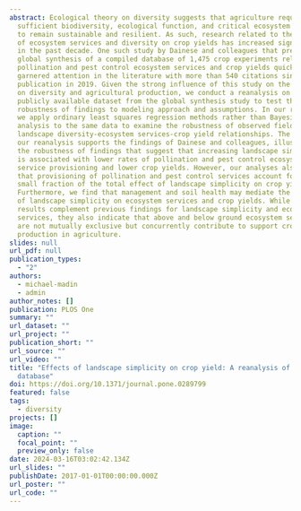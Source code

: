 ```yaml
---
abstract: Ecological theory on diversity suggests that agriculture requires
  sufficient biodiversity, ecological function, and critical ecosystem services
  to remain sustainable and resilient. As such, research related to the effect
  of ecosystem services and diversity on crop yields has increased significantly
  in the past decade. One such study by Dainese and colleagues that presented a
  global synthesis of a compiled database of 1,475 crop experiments related to
  pollination and pest control ecosystem services and crop yields quickly
  garnered attention in the literature with more than 540 citations since its
  publication in 2019. Given the strong influence of this study on the research
  on diversity and agricultural production, we conduct a reanalysis on the
  publicly available dataset from the global synthesis study to test the
  robustness of findings to modeling approach and assumptions. In our reanalysis
  we apply ordinary least squares regression methods rather than Bayesian path
  analysis to the same data to examine the robustness of observed field-scale
  landscape diversity-ecosystem services-crop yield relationships. The result of
  our reanalysis supports the findings of Dainese and colleagues, illustrating
  the robustness of findings that suggest that increasing landscape simplicity
  is associated with lower rates of pollination and pest control ecosystem
  service provisioning and lower crop yields. However, our analyses also suggest
  that provisioning of pollination and pest control services account for only a
  small fraction of the total effect of landscape simplicity on crop yields.
  Furthermore, we find that management and soil health may mediate the effects
  of landscape simplicity on ecosystem services and crop yields. While our
  results complement previous findings for landscape simplicity and ecosystem
  services, they also indicate that above and below ground ecosystem services
  are not mutually exclusive but concurrently contribute to support crop
  production in agriculture.
slides: null
url_pdf: null
publication_types:
  - "2"
authors:
  - michael-madin
  - admin
author_notes: []
publication: PLOS One
summary: ""
url_dataset: ""
url_project: ""
publication_short: ""
url_source: ""
url_video: ""
title: "Effects of landscape simplicity on crop yield: A reanalysis of a global
  database"
doi: https://doi.org/10.1371/journal.pone.0289799
featured: false
tags:
  - diversity
projects: []
image:
  caption: ""
  focal_point: ""
  preview_only: false
date: 2024-03-16T03:02:42.134Z
url_slides: ""
publishDate: 2017-01-01T00:00:00.000Z
url_poster: ""
url_code: ""
---
```

